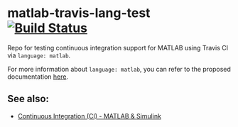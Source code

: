 # matlab-travis-lang-test [![Build Status](https://travis-ci.com/mathworks-continuous-integration/matlab-travis-lang-test.svg?branch=master)](https://travis-ci.com/mathworks-continuous-integration/matlab-travis-lang-test)

Repo for testing continuous integration support for MATLAB using Travis CI via `language: matlab`.

For more information about `language: matlab`, you can refer to the proposed documentation [here](https://github.com/mw-hrastega/docs-travis-ci-com/blob/mw-hrastega/matlab/user/languages/matlab.md).

## See also:
- [Continuous Integration (CI) - MATLAB & Simulink](https://www.mathworks.com/help/matlab/continuous-integration.html)
